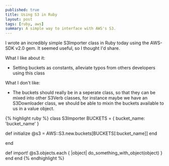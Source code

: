 ```yaml
---
published: true
title: Using S3 in Ruby
layout: post
tags: [ruby, aws]
summary: A simple way to interface with AWS's S3.
---
```

I wrote an incredibly simple S3Importer class in Ruby today using the AWS-SDK v2.0 gem. It seemed useful, so I thought I'd share. 

What I like about it:

- Setting buckets as constants, alleviate typos from others developers using this class

What I don't like:

- The buckets should really be in a seperate class, so that they can be mixed into other S3Verb classes, for instance maybe we have an S3Downloader class, we should be able to mixin the buckets available to us in a value object.

{% highlight ruby %}
class S3Importer
  BUCKETS = {
    bucket_name: 'bucket_name'
  }
  
  def initialize
    @s3 = AWS::S3.new.buckets[BUCKETS[:bucket_name]]
  end

end

  def import! 
    @s3.objects.each { |object| do_something_with_object(object) }
  end
end
{% endhighlight %}

